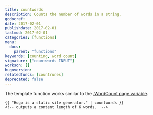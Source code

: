 ```yaml
---
title: countwords
description: Counts the number of words in a string.
godocref:
date: 2017-02-01
publishdate: 2017-02-01
lastmod: 2017-02-01
categories: [functions]
menu:
  docs:
    parent: "functions"
keywords: [counting, word count]
signature: ["countwords INPUT"]
workson: []
hugoversion:
relatedfuncs: [countrunes]
deprecated: false
---
```


The template function works similar to the [.WordCount page variable][pagevars].

```
{{ "Hugo is a static site generator." | countwords }}
<!-- outputs a content length of 6 words.  -->
```


[pagevars]: /variables/page/
